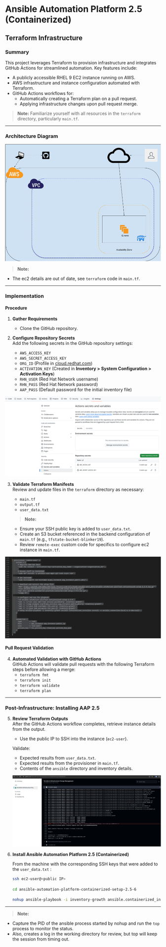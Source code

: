 # Ansible Automation Platform 2.5 (Containerized)

## Terraform Infrastructure

### Summary

This project leverages Terraform to provision infrastructure and integrates GitHub Actions for streamlined automation. Key features include:

- A publicly accessible RHEL 9 EC2 instance running on AWS.
- AWS infrastructure and instance configuration automated with Terraform.
- GitHub Actions workflows for:
  - Automatically creating a Terraform plan on a pull request.
  - Applying infrastructure changes upon pull request merge.

> **Note:** Familiarize yourself with all resources in the `terraform` directory, particularly `main.tf`.

---

### Architecture Diagram

![Architecture Diagram](images/simple.png)

   > **Note:**  
   - The ec2 details are out of date, see `terraform` code in `main.tf`.  
---

### Implementation

#### Procedure

1. **Gather Requirements**
   - Clone the GitHub repository.

2. **Configure Repository Secrets**  
   Add the following secrets in the GitHub repository settings:  

   - `AWS_ACCESS_KEY`  
   - `AWS_SECRET_ACCESS_KEY`  
   - `ORG_ID` (Profile in [cloud.redhat.com](https://cloud.redhat.com))  
   - `ACTIVATION_KEY` (Created in **Inventory > System Configuration > Activation Keys**)  
   - `RHN_USER` (Red Hat Network username)  
   - `RHN_PASS` (Red Hat Network password)  
   - `AAP_PASS` (Default password for the initial inventory file)  

 
  ![Actions Secrets](images/github_secrets.png)  


3. **Validate Terraform Manifests**  
   Review and update files in the `terraform` directory as necessary:  
   - `main.tf`  
   - `output.tf`  
   - `user_data.txt`  

   > **Note:**  
   - Ensure your SSH public key is added to `user_data.txt`.  
   - Create an S3 bucket referenced in the backend configuration of `main.tf` (e.g., `tfstate-bucket-blinker19`).
   - Review `remote-exec` custom code for specifics to configure ec2 instance in `main.tf`.

![Custom remote-exec](images/remote-exec-img.png)

#### Pull Request Validation

4. **Automated Validation with GitHub Actions**  
   GitHub Actions will validate pull requests with the following Terraform steps before allowing a merge:  
   - `terraform fmt`  
   - `terraform init`  
   - `terraform validate`  
   - `terraform plan`  

---

### Post-Infrastructure: Installing AAP 2.5

5. **Review Terraform Outputs**  
   After the GitHub Actions workflow completes, retrieve instance details from the output.  
   - Use the public IP to SSH into the instance (`ec2-user`).

   Validate:  
   - Expected results from `user_data.txt`.  
   - Expected results from the provisioner in `main.tf`.  
   - Contents of the `ansible` directory and inventory details.

   ![Terraform Output](images/tf_output.png)

6. **Install Ansible Automation Platform 2.5 (Containerized)**  

   From the machine with the corresponding SSH keys that were added to the `user_data.txt` :  

   ```bash
   ssh ec2-user@<public IP>

   cd ansible-automation-platform-containerized-setup-2.5-6

   nohup ansible-playbook -i inventory-growth ansible.containerized_installer.install -e ansible_connection=local &>/dev/null &
---

   > **Note:**  
   - Capture the PID of the ansible process started by nohup and run the `top` process to monitor the status.
   - Also, creates a log in the working directory for review, but top will keep the session from timing out.  
